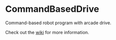 # CommandBasedDrive
Command-based robot program with arcade drive.

Check out the [wiki](https://github.com/cyborgs3335/CommandBasedDrive/wiki) for more information.
